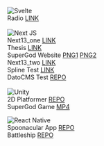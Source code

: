 ![Svelte](https://img.shields.io/badge/svelte-%23f1413d.svg?style=for-the-badge&logo=svelte&logoColor=white)<br>
Radio [LINK](https://teemul-svelteradio.vercel.app)<br>
<br>
![Next JS](https://img.shields.io/badge/Next-black?style=for-the-badge&logo=next.js&logoColor=white)<br>
Next13_one [LINK](https://teemul-next13one.vercel.app)<br>
Thesis [LINK](https://teemul.vercel.app)<br>
SuperGod Website
[PNG1](https://raw.githubusercontent.com/LTeemu/LTeemu/main/images/supergod_desktop.png)
[PNG2](https://raw.githubusercontent.com/LTeemu/LTeemu/main/images/supergod_mobile.png)<br>
Next13_two [LINK](https://teemul-next13two.vercel.app)<br>
Spline Test [LINK](https://teemul-splinecubes.vercel.app)<br>
DatoCMS Test [REPO](https://github.com/LTeemu/DatoCMS)<br>
<br>
![Unity](https://img.shields.io/badge/unity-%23000000.svg?style=for-the-badge&logo=unity&logoColor=white)<br>
2D Platformer [REPO](https://github.com/LTeemu/2D_Platformer)<br>
SuperGod Game [MP4](https://github.com/LTeemu/LTeemu/blob/main/SGGameVideo.md)

![React Native](https://img.shields.io/badge/react_native-%2320232a.svg?style=for-the-badge&logo=react&logoColor=%2361DAFB)<br>
Spoonacular App [REPO](https://github.com/LTeemu/Spoonacular_app)<br>
Battleship [REPO](https://github.com/LTeemu/Battleship)
<!-- https://github.com/Ileriayo/markdown-badges -->
